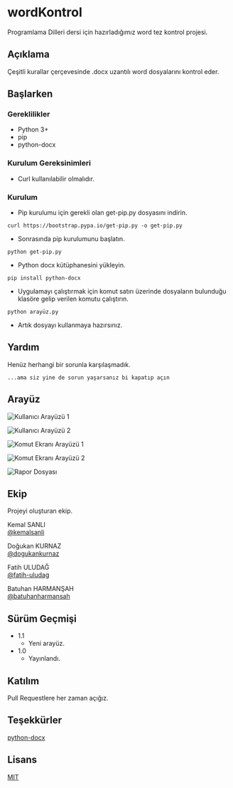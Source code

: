 # wordKontrol

Programlama Dilleri dersi için hazırladığımız word tez kontrol projesi.

## Açıklama

Çeşitli kurallar çerçevesinde .docx uzantılı word dosyalarını kontrol eder.

## Başlarken

### Gereklilikler

* Python 3+
* pip
* python-docx


### Kurulum Gereksinimleri

* Curl kullanılabilir olmalıdır.

### Kurulum

* Pip kurulumu için gerekli olan get-pip.py dosyasını indirin.

```
curl https://bootstrap.pypa.io/get-pip.py -o get-pip.py
```
* Sonrasında pip kurulumunu başlatın. 

```
python get-pip.py
```
* Python docx kütüphanesini yükleyin. 

```
pip install python-docx
```

* Uygulamayı çalıştırmak için komut satırı üzerinde dosyaların bulunduğu klasöre gelip verilen komutu çalıştırın. 

```
python arayüz.py
```
* Artık dosyayı kullanmaya hazırsınız. 

## Yardım

Henüz herhangi bir sorunla karşılaşmadık.
```
...ama siz yine de sorun yaşarsanız bi kapatıp açın
```

## Arayüz

![Kullanıcı Arayüzü 1](https://github.com/kemalsanli/wordKontrol/blob/main/G%C3%B6rseller/Resim%201.png?raw=true)

![Kullanıcı Arayüzü 2](https://github.com/kemalsanli/wordKontrol/blob/main/G%C3%B6rseller/Resim%201.1.png?raw=true)

![Komut Ekranı Arayüzü 1](https://github.com/kemalsanli/wordKontrol/blob/main/G%C3%B6rseller/Resim3.png?raw=true)

![Komut Ekranı Arayüzü 2](https://github.com/kemalsanli/wordKontrol/blob/main/G%C3%B6rseller/Resim2.png?raw=true)

![Rapor Dosyası](https://github.com/kemalsanli/wordKontrol/blob/main/G%C3%B6rseller/Resim4.png?raw=true)


## Ekip

Projeyi oluşturan ekip.

 Kemal SANLI  
 [@kemalsanli](https://github.com/kemalsanli)

 Doğukan KURNAZ  
 [@dogukankurnaz](https://github.com/dogukankurnaz)

 Fatih ULUDAĞ  
 [@fatih-uludag](https://github.com/fatih-uludag)
 
 Batuhan HARMANŞAH  
 [@batuhanharmansah](https://github.com/batuhanharmansah)


## Sürüm Geçmişi

* 1.1
    * Yeni arayüz.
* 1.0
    * Yayınlandı.

## Katılım
Pull Requestlere her zaman açığız.

## Teşekkürler
[python-docx](https://github.com/python-openxml/python-docx)

## Lisans
[MIT](https://choosealicense.com/licenses/mit/)
